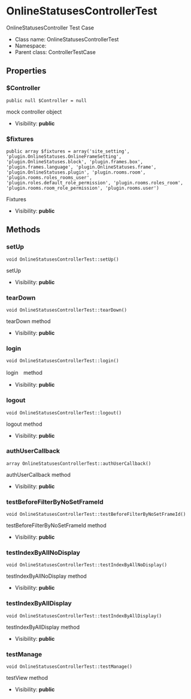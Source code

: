 OnlineStatusesControllerTest
===============

OnlineStatusesController Test Case




* Class name: OnlineStatusesControllerTest
* Namespace: 
* Parent class: ControllerTestCase





Properties
----------


### $Controller

    public null $Controller = null

mock controller object



* Visibility: **public**


### $fixtures

    public array $fixtures = array('site_setting', 'plugin.OnlineStatuses.OnlineFrameSetting', 'plugin.OnlineStatuses.block', 'plugin.frames.box', 'plugin.frames.language', 'plugin.OnlineStatuses.frame', 'plugin.OnlineStatuses.plugin', 'plugin.rooms.room', 'plugin.rooms.roles_rooms_user', 'plugin.roles.default_role_permission', 'plugin.rooms.roles_room', 'plugin.rooms.room_role_permission', 'plugin.rooms.user')

Fixtures



* Visibility: **public**


Methods
-------


### setUp

    void OnlineStatusesControllerTest::setUp()

setUp



* Visibility: **public**




### tearDown

    void OnlineStatusesControllerTest::tearDown()

tearDown method



* Visibility: **public**




### login

    void OnlineStatusesControllerTest::login()

login　method



* Visibility: **public**




### logout

    void OnlineStatusesControllerTest::logout()

logout method



* Visibility: **public**




### authUserCallback

    array OnlineStatusesControllerTest::authUserCallback()

authUserCallback method



* Visibility: **public**




### testBeforeFilterByNoSetFrameId

    void OnlineStatusesControllerTest::testBeforeFilterByNoSetFrameId()

testBeforeFilterByNoSetFrameId method



* Visibility: **public**




### testIndexByAllNoDisplay

    void OnlineStatusesControllerTest::testIndexByAllNoDisplay()

testIndexByAllNoDisplay method



* Visibility: **public**




### testIndexByAllDisplay

    void OnlineStatusesControllerTest::testIndexByAllDisplay()

testIndexByAllDisplay method



* Visibility: **public**




### testManage

    void OnlineStatusesControllerTest::testManage()

testView method



* Visibility: **public**




